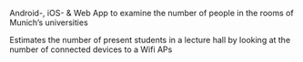 Android-, iOS- & Web App to examine the number of people in the rooms of Munich’s universities

Estimates the number of present students in a lecture hall by looking at the number of connected devices to a Wifi APs
